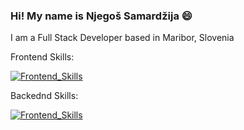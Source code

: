 ### Hi! My name is Njegoš Samardžija 😄

I am a Full Stack Developer based in Maribor, Slovenia

Frontend Skills:

[![Frontend_Skills](https://skillicons.dev/icons?i=html,css,js,ts,react,tailwind)](https://skillicons.dev)

Backednd Skills:

[![Frontend_Skills](https://skillicons.dev/icons?i=mysql,nodejs,express,npm)](https://skillicons.dev)

